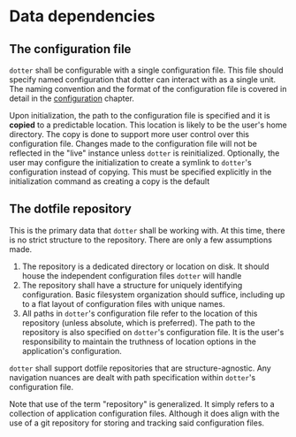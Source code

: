 # Data dependencies

## The configuration file

`dotter` shall be configurable with a single configuration file. This file should specify named configuration that dotter can interact with as a single unit. The naming convention and the format of the configuration file is covered in detail in the [configuration](../interaction/config.md) chapter. 

Upon initialization, the path to the configuration file is specified and it is **copied** to a predictable location. This location is likely to be the user's home directory. The copy is done to support more user control over this configuration file. Changes made to the configuration file will not be reflected in the "live" instance unless `dotter` is reinitialized. Optionally, the user may configure the initialization to create a symlink to `dotter`'s configuration instead of copying. This must be specified explicitly in the initialization command as creating a copy is the default

## The dotfile repository

This is the primary data that `dotter` shall be working with. At this time, there is no strict structure to the repository. There are only a few assumptions made.

1) The repository is a dedicated directory or location on disk. It should house the independent configuration files `dotter` will handle
2) The repository shall have a structure for uniquely identifying configuration. Basic filesystem organization should suffice, including up to a flat layout of configuration files with unique names.
3) All paths in `dotter`'s configuration file refer to the location of this repository (unless absolute, which is preferred). The path to the repository is also specified on `dotter`'s configuration file. It is the user's responsibility to maintain the truthness of location options in the application's configuration.

`dotter` shall support dotfile repositories that are structure-agnostic. Any navigation nuances are dealt with path specification within `dotter`'s configuration file. 

Note that use of the term "repository" is generalized. It simply refers to a collection of application configuration files. Although it does align with the use of a git repository for storing and tracking said configuration files. 
